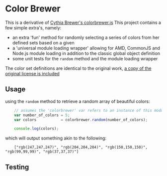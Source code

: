 Color Brewer
======================================

This is a derivative of [Cythia Brewer's colorbrewer.js](http://pubgrenfell.princeton.edu/site_media/js/d3/lib/colorbrewer/)
This project contains a few simple extra's, namely:

+ an extra 'fun' method for randomly selecting a series of colors from her defined sets based on a given
+ a 'universal module loading wrapper' allowing for AMD, CommonJS and Node.js module loading in addition to the classic global object definition
+ some unit tests for the `random` method and the module loading wrapper

The color set definitions are identical to the original work, [a copy of the original license is included](./COLORBREWER_LICENSE)

## Usage

using the `random` method to retrieve a random array of beautiful colors:
```javascript
    // assumes the 'colorbrewer' var refers to an instance of this module
    var number_of_colors = 5;
    var colors           = colorbrewer.random(number_of_colors);

    console.log(colors);
```

which will output something akin to the following:
```
    ["rgb(247,247,247)", "rgb(204,204,204)", "rgb(150,150,150)", "rgb(99,99,99)", "rgb(37,37,37)"]
```


## Testing